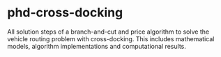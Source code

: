 # phd-cross-docking

All solution steps of a branch-and-cut and price algorithm to solve the vehicle routing problem with cross-docking.
This includes mathematical models, algorithm implementations and computational results.
